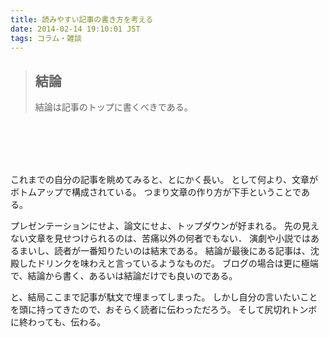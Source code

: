 ```yaml
---
title: 読みやすい記事の書き方を考える
date: 2014-02-14 19:10:01 JST
tags: コラム・雑談
---
```


> 
> 
> ## 結論
> 
> 
> 結論は記事のトップに書くべきである。

<br /><br /><br /><br />

これまでの自分の記事を眺めてみると、とにかく長い。
として何より、文章がボトムアップで構成されている。
つまり文章の作り方が下手ということである。

プレゼンテーションにせよ、論文にせよ、トップダウンが好まれる。
先の見えない文章を見せつけられるのは、苦痛以外の何者でもない．
演劇や小説ではあるまいし、読者が一番知りたいのは結末である。
結論が最後にある記事は、沈殿したドリンクを味わえと言っているようなものだ。
ブログの場合は更に極端で、結論から書く、あるいは結論だけでも良いのである。

と、結局ここまで記事が駄文で埋まってしまった。
しかし自分の言いたいことを頭に持ってきたので、おそらく読者に伝わっただろう。
そして尻切れトンボに終わっても、伝わる。

